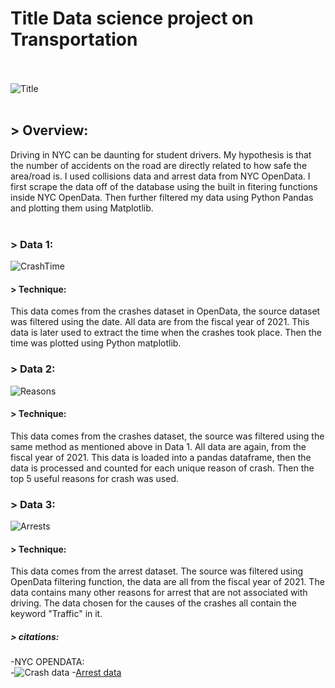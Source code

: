 # **Title Data science project on Transportation** <br> <br>

![Title](https://user-images.githubusercontent.com/62517289/145642733-3b6cf4fc-4420-449f-9de9-a2b076f03823.png) <br> <br>
## > Overview: <br>
Driving in NYC can be daunting for student drivers. My hypothesis is that the number of accidents on the road are directly related to how safe the area/road is. I used collisions data and arrest data from NYC OpenData. I first scrape the data off of the database using the built in fitering functions inside NYC OpenData. Then further filtered my data using Python Pandas and plotting them using Matplotlib. <br> <br> 
### > Data 1: <br>
![CrashTime](https://user-images.githubusercontent.com/62517289/145642762-f1cf899f-be82-402b-9419-bd09e0417010.png)
#### > Technique: <br>
This data comes from the crashes dataset in OpenData, the source dataset was filtered using the date. All data are from the fiscal year of 2021. This data is later used to extract the time when the crashes took place. Then the time was plotted using Python matplotlib.
<br>
### > Data 2: <br>
![Reasons](https://user-images.githubusercontent.com/62517289/145642755-66662ffa-ec91-4451-9f84-c9450f18f858.png)
#### > Technique: <br>
This data comes from the crashes dataset, the source was filtered using the same method as mentioned above in Data 1. All data are again, from the fiscal year of 2021. This data is loaded into a pandas dataframe, then the data is processed and counted for each unique reason of crash. Then the top 5 useful reasons for crash was used.
<br>
### > Data 3: <br>
![Arrests](https://user-images.githubusercontent.com/62517289/145642766-e509e3d8-5e0b-49df-88b1-1836779cfc6a.png)
#### > Technique: <br>
This data comes from the arrest dataset. The source was filtered using OpenData filtering function, the data are all from the fiscal year of 2021. The data contains many other reasons for arrest that are not associated with driving. The data chosen for the causes of the crashes all contain the keyword "Traffic" in it. 
<br>
##### > citations: <br>
-NYC OPENDATA: <br>
-![Crash data](https://data.cityofnewyork.us/Public-Safety/Motor-Vehicle-Collisions-Crashes/h9gi-nx95/)
-[Arrest data](https://data.cityofnewyork.us/Public-Safety/NYPD-Arrest-Data-Year-to-Date-/uip8-fykc/)
